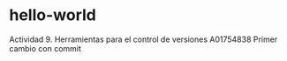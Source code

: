 # hello-world
Actividad 9. Herramientas para el control de versiones A01754838
Primer cambio con commit
